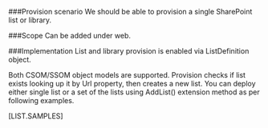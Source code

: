﻿<properties 
	pageTitle="ListDefinition" 
    pageName="listdefinition"
        parentPageId="spmeta2/definitions/sharepoint-foundation"
/>

###Provision scenario
We should be able to provision a single SharePoint list or library.

###Scope 
Can be added under web.

###Implementation
List and library provision is enabled via ListDefinition object.

Both CSOM/SSOM object models are supported. Provision checks if list exists looking up it by Url property, then creates a new list. You can deploy either single list or a set of the lists using AddList() extension method as per following examples.

[LIST.SAMPLES]